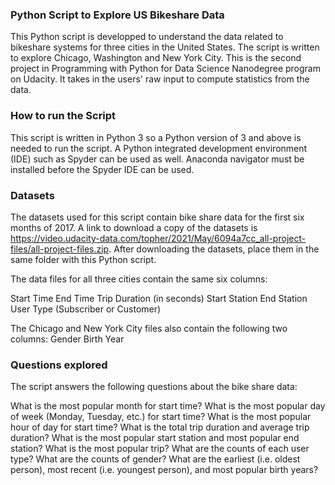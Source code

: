 ### Python Script to Explore US Bikeshare Data
This Python script is developped to understand the data related to bikeshare systems for three cities in the United States. The script is written to explore Chicago, Washington and New York City. This is the second project in Programming with Python for Data Science Nanodegree program on Udacity. It takes in the users' raw input to compute statistics from the data.

### How to run the Script
This script is written in Python 3 so a Python version of 3 and above is needed to run the script. A Python integrated development environment (IDE) such as Spyder can be used as well. Anaconda navigator must be installed before the Spyder IDE can be used.

### Datasets
The datasets used for this script contain bike share data for the first six months of 2017. A link to download a copy of the datasets is https://video.udacity-data.com/topher/2021/May/6094a7cc_all-project-files/all-project-files.zip. After downloading the datasets, place them in the same folder with this Python script.

The data files for all three cities contain the same six columns:

Start Time
End Time
Trip Duration (in seconds)
Start Station
End Station
User Type (Subscriber or Customer)

The Chicago and New York City files also contain the following two columns:
Gender
Birth Year

### Questions explored
The script answers the following questions about the bike share data:

What is the most popular month for start time?
What is the most popular day of week (Monday, Tuesday, etc.) for start time?
What is the most popular hour of day for start time?
What is the total trip duration and average trip duration?
What is the most popular start station and most popular end station?
What is the most popular trip?
What are the counts of each user type?
What are the counts of gender?
What are the earliest (i.e. oldest person), most recent (i.e. youngest person), and most popular birth years?